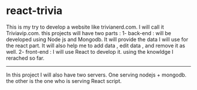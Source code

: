 # react-trivia

This is my try to develop a website like trivianerd.com. I will call it Triviavip.com.
this projects will have two parts :
1- back-end : will be developed using Node js and Mongodb. It will provide the data I will use
for the react part. It will also help me to add data , edit data , and remove it as well.
2- front-end : I will use React to develop it. using the knowldge I rerached so far.

---

In this project I will also have two servers. One serving nodejs + mongodb. the other is the one
who is serving React script.
